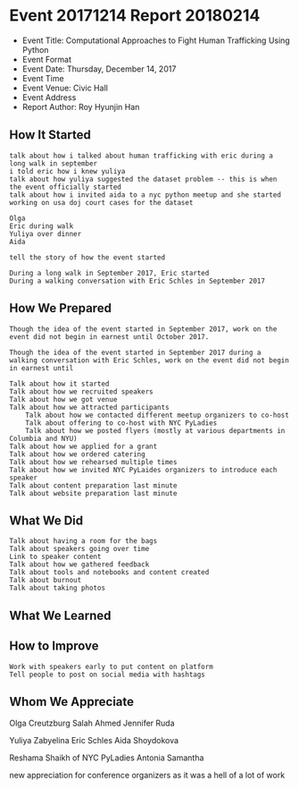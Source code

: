 # Event 20171214 Report 20180214

- Event Title: Computational Approaches to Fight Human Trafficking Using Python
- Event Format
- Event Date: Thursday, December 14, 2017
- Event Time
- Event Venue: Civic Hall
- Event Address
- Report Author: Roy Hyunjin Han

## How It Started

    talk about how i talked about human trafficking with eric during a long walk in september
    i told eric how i knew yuliya
    talk about how yuliya suggested the dataset problem -- this is when the event officially started
    talk about how i invited aida to a nyc python meetup and she started working on usa doj court cases for the dataset

    Olga
    Eric during walk
    Yuliya over dinner
    Aida

    tell the story of how the event started

    During a long walk in September 2017, Eric started
    During a walking conversation with Eric Schles in September 2017

## How We Prepared

    Though the idea of the event started in September 2017, work on the event did not begin in earnest until October 2017.

    Though the idea of the event started in September 2017 during a walking conversation with Eric Schles, work on the event did not begin in earnest until

    Talk about how it started
    Talk about how we recruited speakers
    Talk about how we got venue
    Talk about how we attracted participants
        Talk about how we contacted different meetup organizers to co-host
        Talk about offering to co-host with NYC PyLadies
        Talk about how we posted flyers (mostly at various departments in Columbia and NYU)
    Talk about how we applied for a grant
    Talk about how we ordered catering
    Talk about how we rehearsed multiple times
    Talk about how we invited NYC PyLaides organizers to introduce each speaker
    Talk about content preparation last minute
    Talk about website preparation last minute

## What We Did

    Talk about having a room for the bags
    Talk about speakers going over time
    Link to speaker content
    Talk about how we gathered feedback
    Talk about tools and notebooks and content created
    Talk about burnout
    Talk about taking photos

## What We Learned

## How to Improve

    Work with speakers early to put content on platform
    Tell people to post on social media with hashtags

## Whom We Appreciate

Olga Creutzburg
Salah Ahmed
Jennifer Ruda

Yuliya Zabyelina
Eric Schles
Aida Shoydokova

Reshama Shaikh of NYC PyLadies
Antonia
Samantha

new appreciation for conference organizers as it was a hell of a lot of work

